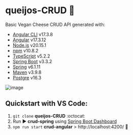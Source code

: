 # queijos-CRUD :seedling:

Basic Vegan Cheese CRUD API generated with: 
-  [Angular CLI](https://github.com/angular/angular-cli) v17.3.8
-  [Angular](https://github.com/angular/angular) v17.3.12
-  [Node.js](https://nodejs.org/pt) v20.15.1
-  [npm](https://www.npmjs.com/package/npm/v/10.8.2) v10.8.2
-  [TypeScript](https://www.typescriptlang.org/) v5.2.2
-  [Spring Boot](https://github.com/spring-projects/spring-boot) v3.3.2
-  [Spring](https://docs.spring.io/spring-framework/reference/overview.html) v6.1.11
-  [Maven](https://maven.apache.org/users/index.html) v3.9.8
-  [Postgre](https://www.postgresql.org/) v16.3

![image](https://github.com/user-attachments/assets/f36e36ae-787a-44ab-a960-3375c2716b65)

## Quickstart with VS Code:

1. `git clone` **queijos-CRUD** :octocat:
2. Run :arrow_forward: **crud-spring** using [Spring Boot Dashboard](https://marketplace.visualstudio.com/items?itemName=vscjava.vscode-spring-boot-dashboard)
3. `npm run start` **crud-angular** > http://localhost:4200/ :rocket:
